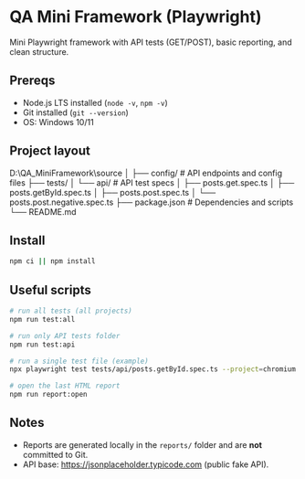# QA Mini Framework (Playwright)

Mini Playwright framework with API tests (GET/POST), basic reporting, and clean structure.

## Prereqs
- Node.js LTS installed (`node -v`, `npm -v`)
- Git installed (`git --version`)
- OS: Windows 10/11

## Project layout
D:\QA_MiniFramework\source
│
├── config/                # API endpoints and config files
├── tests/
│   └── api/               # API test specs
│       ├── posts.get.spec.ts
│       ├── posts.getById.spec.ts
│       ├── posts.post.spec.ts
│       └── posts.post.negative.spec.ts
├── package.json           # Dependencies and scripts
└── README.md

## Install
```bash
npm ci || npm install
```

## Useful scripts
```bash
# run all tests (all projects)
npm run test:all

# run only API tests folder
npm run test:api

# run a single test file (example)
npx playwright test tests/api/posts.getById.spec.ts --project=chromium

# open the last HTML report
npm run report:open
```

## Notes
- Reports are generated locally in the `reports/` folder and are **not** committed to Git.
- API base: https://jsonplaceholder.typicode.com (public fake API).
